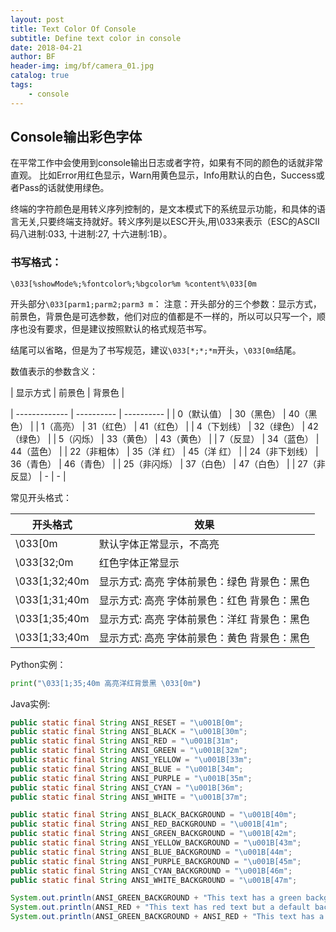 ```yaml
---
layout: post
title: Text Color Of Console
subtitle: Define text color in console
date: 2018-04-21
author: BF
header-img: img/bf/camera_01.jpg
catalog: true
tags:
    - console
---
```

## Console输出彩色字体
在平常工作中会使用到console输出日志或者字符，如果有不同的颜色的话就非常直观。
比如Error用红色显示，Warn用黄色显示，Info用默认的白色，Success或者Pass的话就使用绿色。

终端的字符颜色是用转义序列控制的，是文本模式下的系统显示功能，和具体的语言无关,只要终端支持就好。转义序列是以ESC开头,用\033来表示（ESC的ASCII码八进制:033, 十进制:27, 十六进制:1B）。
<!-- more -->
### 书写格式：
```
\033[%showMode%;%fontcolor%;%bgcolor%m %content%\033[0m
```
开头部分`\033[parm1;parm2;parm3 m`：
注意：开头部分的三个参数：显示方式，前景色，背景色是可选参数，他们对应的值都是不一样的，所以可以只写一个，顺序也没有要求，但是建议按照默认的格式规范书写。

结尾可以省略，但是为了书写规范，建议`\033[*;*;*m`开头，`\033[0m`结尾。

数值表示的参数含义：

| 显示方式       | 前景色      | 背景色    |

| ------------- | ---------- | ---------- |
| 0（默认值）    | 30（黑色）  | 40（黑色）  |
| 1（高亮）      | 31（红色）  | 41（红色）  |
| 4（下划线）    | 32（绿色）  | 42（绿色）  |
| 5（闪烁）      | 33（黄色）  | 43（黄色）  |
| 7（反显）      | 34（蓝色）  | 44（蓝色）  |
| 22（非粗体）   | 35（洋 红） | 45（洋 红） |
| 24（非下划线） | 36（青色）  | 46（青色）  |
| 25（非闪烁）   | 37（白色）  | 47（白色）  |
| 27（非反显）   |    -       |     -      |

常见开头格式：

| 开头格式      | 效果                                             |
| ------------- | ------------------------------------------------ |
| \033[0m       | 默认字体正常显示，不高亮                         |
| \033[32;0m    | 红色字体正常显示                                 |
| \033[1;32;40m | 显示方式: 高亮    字体前景色：绿色  背景色：黑色 |
| \033[1;31;40m | 显示方式: 高亮    字体前景色：红色  背景色：黑色 |
| \033[1;35;40m | 显示方式: 高亮    字体前景色：洋红  背景色：黑色 |
| \033[1;33;40m | 显示方式: 高亮    字体前景色：黄色  背景色：黑色 |

Python实例：
```python
print("\033[1;35;40m 高亮洋红背景黑 \033[0m")
```
Java实例:
```java
public static final String ANSI_RESET = "\u001B[0m";
public static final String ANSI_BLACK = "\u001B[30m";
public static final String ANSI_RED = "\u001B[31m";
public static final String ANSI_GREEN = "\u001B[32m";
public static final String ANSI_YELLOW = "\u001B[33m";
public static final String ANSI_BLUE = "\u001B[34m";
public static final String ANSI_PURPLE = "\u001B[35m";
public static final String ANSI_CYAN = "\u001B[36m";
public static final String ANSI_WHITE = "\u001B[37m";

public static final String ANSI_BLACK_BACKGROUND = "\u001B[40m";
public static final String ANSI_RED_BACKGROUND = "\u001B[41m";
public static final String ANSI_GREEN_BACKGROUND = "\u001B[42m";
public static final String ANSI_YELLOW_BACKGROUND = "\u001B[43m";
public static final String ANSI_BLUE_BACKGROUND = "\u001B[44m";
public static final String ANSI_PURPLE_BACKGROUND = "\u001B[45m";
public static final String ANSI_CYAN_BACKGROUND = "\u001B[46m";
public static final String ANSI_WHITE_BACKGROUND = "\u001B[47m";

System.out.println(ANSI_GREEN_BACKGROUND + "This text has a green background but default text!" + ANSI_RESET);
System.out.println(ANSI_RED + "This text has red text but a default background!" + ANSI_RESET);
System.out.println(ANSI_GREEN_BACKGROUND + ANSI_RED + "This text has a green background and red text!" + ANSI_RESET);
```
